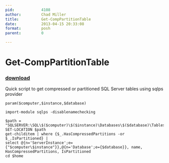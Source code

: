 ```yaml
---
pid:            4108
author:         Chad Miller
title:          Get-CompPartitionTable
date:           2013-04-15 20:33:08
format:         posh
parent:         0

---
```


# Get-CompPartitionTable

### [download](Scripts\4108.ps1)

Quick script to get compressed or partitioned SQL Server tables using sqlps provider

```posh
param($computer,$instance,$database)

import-module sqlps -disablenamechecking

$path = "SQLSERVER:\SQL\$($computer)\$($instance)\Databases\$($database)\Tables"
SET-LOCATION $path
get-childitem | where {$_.HasCompressedPartitions -or $_.IsPartitioned} | 
select @{n='ServerInstance';e={"$computer\$instance"}},@{n='Database';e={$database}}, name, HasCompressedPartitions, IsPartitioned
cd $home
```

